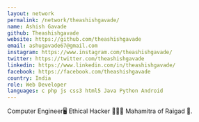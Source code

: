 ```yaml
---
layout: network
permalink: /network/theashishgavade/
name: Ashish Gavade
github: Theashishgavade
website: https://github.com/theashishgavade
email: ashugavade67@gmail.com
instagram: https://www.instagram.com/theashishgavade/
twitter: https://twitter.com/theashishgavade
linkedin: https://www.linkedin.com/in/theashishgavade/
facebook: https://facebook.com/theashishgavade
country: India
role: Web Developer
languages: c php js css3 html5 Java Python Android
---
```


Computer Engineer🖥️ Ethical Hacker 👨🏻‍💻 Mahamitra of Raigad 👑.
